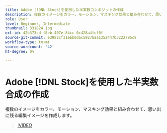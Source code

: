 ```yaml
---
title: Adobe [!DNL Stock]を使用した半実数コンポジットの作成
description: 複数のイメージをカラー、モーション、マスキング効果と組み合わせて、思い出に残る編集イメージを作成します。
role: User
level: Beginner, Intermediate
thumbnail: 331824.jpg
exl-id: 42b373cd-f8eb-407e-84cc-0c428a4fcf0f
source-git-commit: e3982cf31ebb0dac5927baa1352447b3222785c9
workflow-type: tm+mt
source-wordcount: '42'
ht-degree: 0%

---
```


# Adobe [!DNL Stock]を使用した半実数合成の作成

複数のイメージをカラー、モーション、マスキング効果と組み合わせて、思い出に残る編集イメージを作成します。

>[!VIDEO](https://video.tv.adobe.com/v/331824?hidetitle=true)
